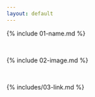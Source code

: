 ```yaml
---
layout: default
---
```


{% include 01-name.md %}

<br>

{% include 02-image.md %}

<br>

{% includes/03-link.md %}

